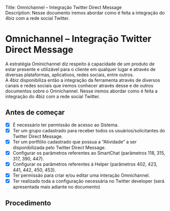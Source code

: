 Title: Omnichannel – Integração Twitter Direct Message  
Description: Nesse documento iremos abordar como é feita a integração do 4biz com a rede social Twitter.  

# Omnichannel – Integração Twitter Direct Message

A estratégia Ominichannel diz respeito à capacidade de um produto de estar presente e utilizável para o cliente em qualquer lugar e através de diversas plataformas, aplicativos, redes sociais, entre outros.  
A 4biz disponibiliza então a integração da ferramenta através de diversos canais e redes sociais que iremos conhecer através desse e de outros documentos sobre o Omnichannel. Nesse iremos abordar como é feita a integração do 4biz com a rede social Twitter.  

## Antes de começar

-[x] É necessário ter permissão de acesso ao Sistema.  
-[x] Ter um grupo cadastrado para receber todos os usuários/solicitantes do Twitter Direct Message.  
-[x] Ter um portfólio cadastrado que possua a “Atividade” a ser disponibilizada pelo Twitter Direct Message.  
-[x] Configurar os parâmetros referentes ao SmartChat (parâmetros 118, 315, 317, 390, 447).  
-[x] Configurar os parâmetros referentes à Helper (parâmetros 402, 423, 441, 442, 450, 453).  
-[x] Ter permissão para criar e/ou editar uma interação Omnichannel.  
-[x] Ter realizado toda a configuração necessária no Twitter developer (será apresentada mais adiante no documento)

## Procedimento
